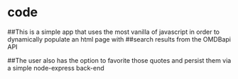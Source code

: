 # code

##This is a simple app that uses the most vanilla of javascript in order to dynamically populate an html page with 
##search results from the OMDBapi API

##The user also has the option to favorite those quotes and persist them via a simple node-express back-end
